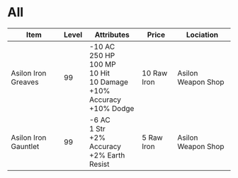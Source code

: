 # All

| Item | Level | Attributes | Price | Lociation |
|-|-|-|-|-|
| Asilon Iron Greaves | 99 | -10 AC <br> 250 HP <br> 100 MP <br> 10 Hit <br> 10 Damage <br> +10% Accuracy <br> +10% Dodge | 10 Raw Iron | Asilon Weapon Shop |
| Asilon Iron Gauntlet | 99 | -6 AC <br> 1 Str <br> +2% Accuracy <br> +2% Earth Resist | 5 Raw Iron | Asilon Weapon Shop |

